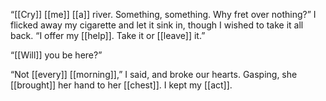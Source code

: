 “[[Cry]] [[me]] [[a]] river. Something, something. Why fret over nothing?” I flicked away my cigarette and let it sink in, though I wished to take it all back. “I offer my [[help]]. Take it or [[leave]] it.”

“[[Will]] you be here?”

“Not [[every]] [[morning]],” I said, and broke our hearts. Gasping, she [[brought]] her hand to her [[chest]]. I kept my [[act]].